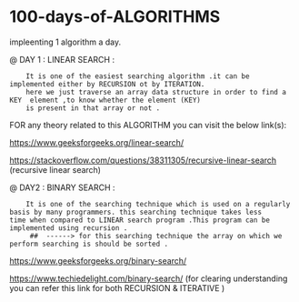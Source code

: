 # 100-days-of-ALGORITHMS
impleenting 1 algorithm a day.


@ DAY 1  :
LINEAR SEARCH :

        It is one of the easiest searching algorithm .it can be implemented either by RECURSION ot by ITERATION.
        here we just traverse an array data structure in order to find a KEY  element ,to know whether the element (KEY) 
        is present in that array or not .
       
       
       
       
       
       
       
 FOR any theory related to this ALGORITHM  you can visit the below link(s):
 
 https://www.geeksforgeeks.org/linear-search/
 
 https://stackoverflow.com/questions/38311305/recursive-linear-search  (recursive linear search)
 


@ DAY2 :
BINARY SEARCH :

        It is one of the searching technique which is used on a regularly basis by many programmers. this searching technique takes less           time when compared to LINEAR search program .This program can be implemented using recursion .
         ##  ------> for this searching technique the array on which we perform searching is should be sorted .
         
 https://www.geeksforgeeks.org/binary-search/
 
https://www.techiedelight.com/binary-search/  (for clearing understanding you can refer this link for both RECURSION & ITERATIVE )
